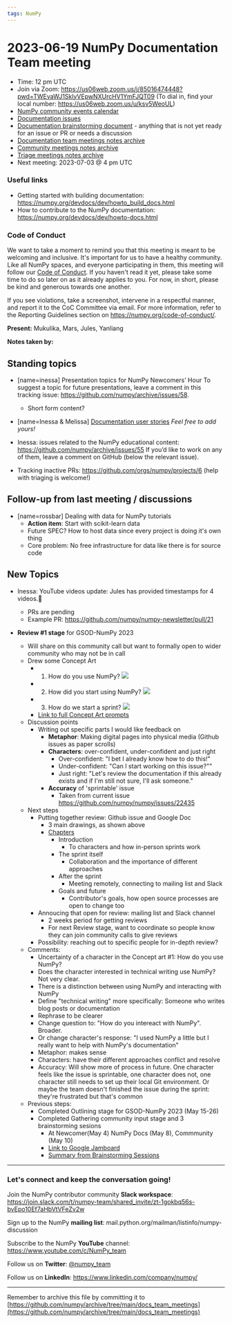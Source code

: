 ```yaml
---
tags: NumPy
---
```


# 2023-06-19 NumPy Documentation Team meeting

- Time: 12 pm UTC
- Join via Zoom: https://us06web.zoom.us/j/85016474448?pwd=TWEvaWJ1SklyVEpwNXUrcHV1YmFJQT09 (To dial in, find your local number: https://us06web.zoom.us/u/ksv5WeoUL)
- [NumPy community events calendar](https://scientific-python.org/calendars/)
- [Documentation issues](https://github.com/numpy/numpy/labels/04%20-%20Documentation)
- [Documentation brainstorming document](https://hackmd.io/RdtnQZpLRZqgNRe4gaJ0SA) - anything that is not yet ready for an issue or PR or needs a discussion
- [Documentation team meetings notes archive](https://github.com/numpy/archive/tree/main/docs_team_meetings)
- [Community meetings notes archive](https://github.com/numpy/archive/tree/main/community_meetings)
- [Triage meetings notes archive](https://github.com/numpy/archive/tree/master/triage_meetings)
- Next meeting: 2023-07-03 @ 4 pm UTC

### Useful links

- Getting started with building documentation: https://numpy.org/devdocs/dev/howto_build_docs.html
- How to contribute to the NumPy documentation: https://numpy.org/devdocs/dev/howto-docs.html



### Code of Conduct

We want to take a moment to remind you that this meeting is meant to be welcoming and inclusive. It's important for us to have a healthy community. Like all NumPy spaces, and everyone participating in them, this meeting will follow our [Code of Conduct](https://numpy.org/code-of-conduct/). If you haven't read it yet, please take some time to do so later on as it already applies to you. For now, in short, please be kind and generous towards one another. 

If you see violations, take a screenshot, intervene in a respectful manner, and report it to the CoC Committee via email. For more information, refer to the Reporting Guidelines section on https://numpy.org/code-of-conduct/.

**Present:** Mukulika, Mars, Jules, Yanliang

**Notes taken by:**


## Standing topics

- [name=inessa] Presentation topics for NumPy Newcomers’ Hour 
To suggest a topic for future presentations, leave a comment in this tracking issue: https://github.com/numpy/archive/issues/58.
    - Short form content?

- [name=Inessa & Melissa] [Documentation user stories](https://github.com/numpy/numpy/issues/22089)
    *Feel free to add yours!*

- Inessa: issues related to the NumPy educational content:
https://github.com/numpy/archive/issues/55
If you’d like to work on any of them, leave a comment on GitHub (below the relevant issue).

- Tracking inactive PRs: https://github.com/orgs/numpy/projects/6 
(help with triaging is welcome!)

## Follow-up from last meeting / discussions

- [name=rossbar] Dealing with data for NumPy tutorials
  * **Action item**: Start with scikit-learn data
  * Future SPEC? How to host data since every project is doing it's own thing
  * Core problem: No free infrastructure for data like there is for source code


    

## New Topics


- Inessa: YouTube videos update: Jules has provided timestamps for 4 videos.:tada:
    - PRs are pending 
    - Example PR: https://github.com/numpy/numpy-newsletter/pull/21

- **Review #1 stage** for GSOD-NumPy 2023
    - Will share on this community call but want to formally open to wider community who may not be in call
    - Drew some Concept Art
        - 1. How do you use NumPy? ![](https://hackmd.io/_uploads/rJit636w2.jpg) 
        - 2. How did you start using NumPy? ![](https://hackmd.io/_uploads/ByOca3TDh.jpg)
        - 3. How do we start a sprint? ![](https://hackmd.io/_uploads/ByHip36Dh.jpg)
        - [Link to full Concept Art prompts](https://github.com/MarsBarLee/gsod-numpy-2023/blob/main/outlining/concept-art.md)
    - Discussion points
        - Writing out specific parts I would like feedback on 
            - **Metaphor**: Making digital pages into physical media (Github issues as paper scrolls)
            - **Characters**: over-confident, under-confident and just right
                - Over-confident: "I bet I already know how to do this!"
                - Under-confident: "Can I start working on this issue?""
                - Just right: "Let's review the documentation if this already exists and if I'm still not sure, I'll ask someone."
            - **Accuracy** of 'sprintable' issue
                - Taken from current issue https://github.com/numpy/numpy/issues/22435
    - Next steps
        - Putting together review: Github issue and Google Doc
            - 3 main drawings, as shown above
            - [Chapters](https://github.com/MarsBarLee/gsod-numpy-2023/blob/main/outlining/chapters.md)
                - Introduction
                    - To characters and how in-person sprints work
                - The sprint itself
                    - Collaboration and the importance of different approaches
                - After the sprint
                    - Meeting remotely, connecting to mailing  list and Slack
                - Goals and future
                    - Contributor's goals, how open source processes are open to change too
        - Annoucing that open for review: mailing list and Slack channel
            - 2 weeks period for getting reviews
            - For next Review stage, want to coordinate so people know they can join community calls to give reviews
        - Possibility: reaching out to specific people for in-depth review?
    - Comments: 
        - Uncertainty of a character in the Concept art #1: How do you use NumPy?
        - Does the character interested in technical writing use NumPy? Not very clear.
        - There is a distinction between using NumPy and interacting with NumPy
        - Define "technical writing" more specifically: Someone who writes blog posts or documentation
        - Rephrase to be clearer
        - Change question to: "How do you intereact with NumPy". Broader.
        - Or change character's response: "I used NumPy a little but I really want to help with NumPy's documentation"
        - Metaphor: makes sense
        - Characters: have their different approaches conflict and resolve
        - Accuracy: Will show more of process in future. One character feels like the issue is sprintable, one character does not, one character still needs to set up their local Git environment. Or maybe the team doesn't finished the issue during the sprint: they're frustrated but that's common
    - Previous steps:
        - Completed Outlining stage for GSOD-NumPy 2023 (May 15-26)
        - Completed Gathering community input stage and 3 brainstorming sesions
            - At Newcomer(May 4) NumPy Docs (May 8), Commmunity (May 10)
            - [Link to Google Jamboard](https://jamboard.google.com/d/1j_rEIslOh59N9cLGU1VGc7rTc88SuLTi7l4YqTqAULc/edit?usp=sharing)
            - [Summary from Brainstorming Sessions](https://github.com/MarsBarLee/gsod-numpy-2023/blob/main/outlining/summary-from-brainstorming-sessions.md)
---

### Let's connect and keep the conversation going!
Join the NumPy contributor community **Slack workspace**: https://join.slack.com/t/numpy-team/shared_invite/zt-1gokbq56s-bvEpo10Ef7aHbVtVFeZv2w

Sign up to the NumPy **mailing list**: mail.python.org/mailman/listinfo/numpy-discussion

Subscribe to the NumPy **YouTube** channel: https://www.youtube.com/c/NumPy_team

Follow us on **Twitter**: [@numpy_team](https://twitter.com/numpy_team)

Follow us on **LinkedIn**: https://www.linkedin.com/company/numpy/

---
Remember to archive this file by committing it to 
[https://github.com/numpy/archive/tree/main/docs_team_meetings](https://github.com/numpy/archive/tree/main/docs_team_meetings)
